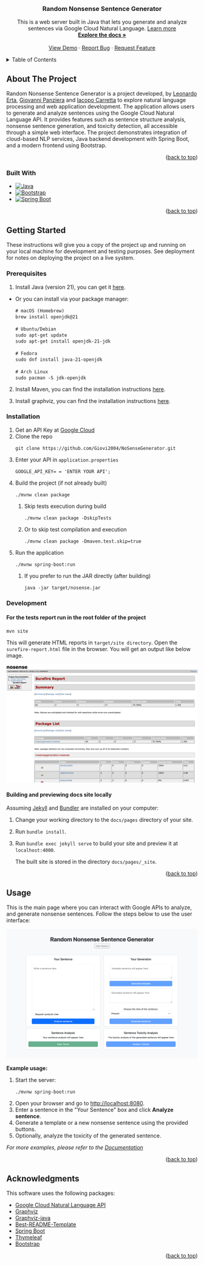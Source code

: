 <a id="readme-top"></a>
<!--
*** Thanks for checking out the Best-README-Template. If you have a suggestion
*** that would make this better, please fork the repo and create a pull request
*** or simply open an issue with the tag "enhancement".
*** Don't forget to give the project a star!
*** Thanks again! Now go create something AMAZING! :D
***
*** Readme created with https://github.com/othneildrew/Best-README-Template
-->

<!-- PROJECT LOGO -->
<br />
<div align="center">
<h3 align="center">Random Nonsense Sentence Generator</h3>

  <p align="center">
    This is a web server built in Java that lets you generate and analyze sentences via Google Cloud Natural Language. <a href="https://cloud.google.com/natural-language/docs/">Learn more</a>
    <br />
    <a href="https://github.com/github_username/repo_name"><strong>Explore the docs »</strong></a>
    <br />
    <br />
    <a href="https://github.com/github_username/repo_name">View Demo</a>
    &middot;
    <a href="https://github.com/github_username/repo_name/issues/new?labels=bug&template=bug-report---.md">Report Bug</a>
    &middot;
    <a href="https://github.com/github_username/repo_name/issues/new?labels=enhancement&template=feature-request---.md">Request Feature</a>
  </p>
</div>



<!-- TABLE OF CONTENTS -->
<details>
  <summary>Table of Contents</summary>
  <ol>
    <li>
      <a href="#about-the-project">About The Project</a>
      <ul>
        <li><a href="#built-with">Built With</a></li>
      </ul>
    </li>
    <li>
      <a href="#getting-started">Getting Started</a>
      <ul>
        <li><a href="#prerequisites">Prerequisites</a></li>
        <li><a href="#installation">Installation</a></li>
      </ul>
    </li>
    <li><a href="#usage">Usage</a></li>
    <li><a href="#license">License</a></li>
    <li><a href="#acknowledgments">Acknowledgments</a></li>
  </ol>
</details>



<!-- ABOUT THE PROJECT -->
## About The Project

Random Nonsense Sentence Generator is a project developed, by [Leonardo Erta](https://github.com/Leo-04-e), [Giovanni Panziera](https://github.com/Giovi2004) and [Iacopo Carretta](https://github.com/itsIaky)  to explore natural language processing and web application development. The application allows users to generate and analyze sentences using the Google Cloud Natural Language API. It provides features such as sentence structure analysis, nonsense sentence generation, and toxicity detection, all accessible through a simple web interface. The project demonstrates integration of cloud-based NLP services, Java backend development with Spring Boot, and a modern frontend using Bootstrap.

<p align="right">(<a href="#readme-top">back to top</a>)</p>



### Built With

* [![Java][Java]][Java-url]
* [![Bootstrap][Bootstrap]][Bootstrap-url]
* [![Spring Boot][Spring-Boot]][Spring-Boot-url]

<p align="right">(<a href="#readme-top">back to top</a>)</p>



<!-- GETTING STARTED -->
## Getting Started

These instructions will give you a copy of the project up and running on your local machine for development and testing purposes. See deployment for notes on deploying the project on a live system.



### Prerequisites

1. Install Java (version 21), you can get it [here](https://www.oracle.com/java/technologies/downloads/#java21).

* Or you can install via your package manager:
 
    ```shell
    # macOS (Homebrew)
    brew install openjdk@21

    # Ubuntu/Debian
    sudo apt-get update
    sudo apt-get install openjdk-21-jdk

    # Fedora
    sudo dnf install java-21-openjdk

    # Arch Linux
    sudo pacman -S jdk-openjdk
    ```

2. Install Maven, you can find the installation instructions [here](https://maven.apache.org/install.html).

3. Install graphviz, you can find the installation instructions [here](https://graphviz.org/download/).



### Installation

1. Get an API Key at [Google Cloud](https://cloud.google.com/natural-language?hl=en)
2. Clone the repo
   ```shell
   git clone https://github.com/Giovi2004/NoSenseGenerator.git
   ```
3. Enter your API in `application.properties`
   ```properties
   GOOGLE_API_KEY= = 'ENTER YOUR API';
   ```
4. Build the project (if not already built)
    ``` shell
    ./mvnw clean package
    ```
    1. Skip tests execution during build
        ``` shell
        ./mvnw clean package -DskipTests
        ```
    2. Or to skip test compilation and execution
        ``` shell
        ./mvnw clean package -Dmaven.test.skip=true
        ```
5. Run the application
    ``` shell
    ./mvnw spring-boot:run
    ```
    1. If you prefer to run the JAR directly (after building)
        ``` shell
        java -jar target/nosense.jar
        ```



### Development

#### For the tests report run in the root folder of the project
   ``` shell
   mvn site
   ```

This will generate HTML reports in `target/site directory`. Open the `surefire-report.html` file in the browser. You will get an output like below image.

![Test Report HTML][test-screenshot]

#### Building and previewing docs site locally

Assuming [Jekyll] and [Bundler] are installed on your computer:

1.  Change your working directory to the `docs/pages` directory of your site.

2.  Run `bundle install`.

3.  Run `bundle exec jekyll serve` to build your site and preview it at `localhost:4000`.

    The built site is stored in the directory `docs/pages/_site`.

<p align="right">(<a href="#readme-top">back to top</a>)</p>



<!-- USAGE EXAMPLES -->
## Usage

This is the main page where you can interact with Google APIs to analyze, and generate nonsense sentences. Follow the steps below to use the user interface:

![Home Page Screen Shot][index-screenshot]

**Example usage:**

1. Start the server:
    ```shell
    ./mvnw spring-boot:run
    ```
2. Open your browser and go to [http://localhost:8080](http://localhost:8080).
3. Enter a sentence in the "Your Sentence" box and click **Analyze sentence**.
4. Generate a template or a new nonsense sentence using the provided buttons.
5. Optionally, analyze the toxicity of the generated sentence.

_For more examples, please refer to the [Documentation](https://example.com)_

<p align="right">(<a href="#readme-top">back to top</a>)</p>



<!-- ACKNOWLEDGMENTS -->
## Acknowledgments

This software uses the following packages:

* [Google Cloud Natural Language API](https://cloud.google.com/natural-language)
* [Graphviz](https://graphviz.org/)
* [Graphviz-java](https://github.com/nidi3/graphviz-java)
* [Best-README-Template](https://github.com/othneildrew/Best-README-Template)
* [Spring Boot](https://spring.io/projects/spring-boot)
* [Thymeleaf](https://www.thymeleaf.org/)
* [Bootstrap](https://getbootstrap.com/)

<p align="right">(<a href="#readme-top">back to top</a>)</p>



<!-- MARKDOWN LINKS & IMAGES -->
<!-- https://www.markdownguide.org/basic-syntax/#reference-style-links -->
[contributors-shield]: https://img.shields.io/github/contributors/github_username/repo_name.svg?style=for-the-badge
[contributors-url]: https://github.com/github_username/repo_name/graphs/contributors
[forks-shield]: https://img.shields.io/github/forks/github_username/repo_name.svg?style=for-the-badge
[forks-url]: https://github.com/github_username/repo_name/network/members
[stars-shield]: https://img.shields.io/github/stars/github_username/repo_name.svg?style=for-the-badge
[stars-url]: https://github.com/github_username/repo_name/stargazers
[issues-shield]: https://img.shields.io/github/issues/github_username/repo_name.svg?style=for-the-badge
[issues-url]: https://github.com/github_username/repo_name/issues
[license-shield]: https://img.shields.io/github/license/github_username/repo_name.svg?style=for-the-badge
[license-url]: https://github.com/github_username/repo_name/blob/master/LICENSE.txt

[product-screenshot]: images/screenshot.png

[Bootstrap]: https://img.shields.io/badge/Bootstrap-563D7C?style=for-the-badge&logo=bootstrap&logoColor=white
[Bootstrap-url]: https://getbootstrap.com

[Java]: https://img.shields.io/badge/Java-ED8B00?style=for-the-badge&logo=openjdk&logoColor=white
[Java-url]: https://www.oracle.com/java/

[Spring-Boot]: https://img.shields.io/badge/Spring%20Boot-6DB33F?style=for-the-badge&logo=springboot&logoColor=white
[Spring-Boot-url]: https://spring.io/

[index-screenshot]: images/index-screenshot.png
[test-screenshot]: images/test-screenshot.png

[Jekyll]: https://jekyllrb.com
[Bundler]: https://bundler.io